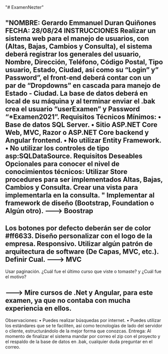 "# ExamenNezter" 


"NOMBRE: Gerardo Emmanuel Duran Quiñones 
FECHA: 28/08/24
INSTRUCCIONES 
Realizar un sistema web para el manejo de usuarios, con (Altas, Bajas, Cambios y 
Consulta), el sistema deberá registrar los generales del usuario, Nombre, Dirección, 
Teléfono, Código Postal, Tipo usuario, Estado, Ciudad, así como su “Login” y” Password”, 
el front-end deberá contar con un par de “Dropdowns” en cascada para manejo de Estado - Ciudad. 
La base de datos deberá en local de su máquina y al terminar enviar el .bak crea el usuario 
“userExamen” y Password “*Examen2021”. 
Requisitos Técnicos Mínimos: 
• Base de datos SQL Server. 
• Sitio ASP.NET Core Web, MVC, Razor o ASP.NET Core backend y Angular 
frontend. 
• No utilizar Entity Framework. 
• No utilizar los controles de tipo asp:SQLDataSource. 
Requisitos Deseables Opcionales para conocer el nivel de conocimientos técnicos: 
Utilizar Store procedures para ser implementados Altas, Bajas, Cambios y Consulta. 
Crear una vista para implementarla en la consulta. "
Implementar al framework de diseño (Bootstrap, Foundation o Algún 
otro).  --->  Boostrap
-------------------------------------------------------------------------------
 Los botones por defecto deberán ser de color #ff6633. 
Diseño personalizar con el logo de la empresa. 
Responsivo. 
Utilizar algún patrón de arquitectura de software (De Capas, MVC, etc.). Definir 
Cual. ---> MVC
-------------------------------------------------------------------------------
Usar paginación. 
¿Cuál fue el último curso que viste o tomaste? y ¿Cuál fue el motivo? 

---> Mire cursos de .Net y Angular, para este examen, ya que no contaba 
con mucha experiencia en ellos.
-------------------------------------------------------------------------
 Observaciones: 
• Puedes realizar búsquedas por internet. 
• Puedes utilizar los estándares que se te faciliten, así como tecnologías de 
lado del servidor o cliente, estructurándolo de la mejor forma que conozcas. 
Entrega: 
Al momento de finalizar el sistema mandar por correo el zip con el proyecto y el respaldo 
de la base de datos en .bak, cualquier duda preguntar en el correo.

